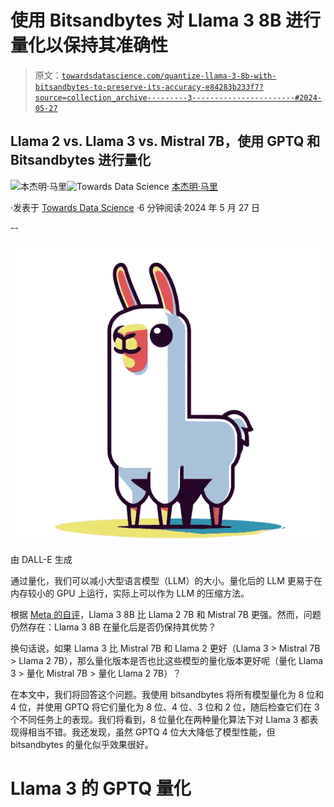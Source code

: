 # 使用 Bitsandbytes 对 Llama 3 8B 进行量化以保持其准确性

> 原文：[`towardsdatascience.com/quantize-llama-3-8b-with-bitsandbytes-to-preserve-its-accuracy-e84283b233f7?source=collection_archive---------3-----------------------#2024-05-27`](https://towardsdatascience.com/quantize-llama-3-8b-with-bitsandbytes-to-preserve-its-accuracy-e84283b233f7?source=collection_archive---------3-----------------------#2024-05-27)

## Llama 2 vs. Llama 3 vs. Mistral 7B，使用 GPTQ 和 Bitsandbytes 进行量化

[](https://medium.com/@bnjmn_marie?source=post_page---byline--e84283b233f7--------------------------------)![本杰明·马里](https://medium.com/@bnjmn_marie?source=post_page---byline--e84283b233f7--------------------------------)[](https://towardsdatascience.com/?source=post_page---byline--e84283b233f7--------------------------------)![Towards Data Science](https://towardsdatascience.com/?source=post_page---byline--e84283b233f7--------------------------------) [本杰明·马里](https://medium.com/@bnjmn_marie?source=post_page---byline--e84283b233f7--------------------------------)

·发表于 [Towards Data Science](https://towardsdatascience.com/?source=post_page---byline--e84283b233f7--------------------------------) ·6 分钟阅读·2024 年 5 月 27 日

--

![](img/43ed7ac2dae5a741ff7449a9bf0ea60b.png)

由 DALL-E 生成

通过量化，我们可以减小大型语言模型（LLM）的大小。量化后的 LLM 更易于在内存较小的 GPU 上运行，实际上可以作为 LLM 的压缩方法。

根据 [Meta 的自评](https://ai.meta.com/blog/meta-llama-3/)，Llama 3 8B 比 Llama 2 7B 和 Mistral 7B 更强。然而，问题仍然存在：Llama 3 8B 在量化后是否仍保持其优势？

换句话说，如果 Llama 3 比 Mistral 7B 和 Llama 2 更好（Llama 3 > Mistral 7B > Llama 2 7B），那么量化版本是否也比这些模型的量化版本更好呢（量化 Llama 3 > 量化 Mistral 7B > 量化 Llama 2 7B）？

在本文中，我们将回答这个问题。我使用 bitsandbytes 将所有模型量化为 8 位和 4 位，并使用 GPTQ 将它们量化为 8 位、4 位、3 位和 2 位，随后检查它们在 3 个不同任务上的表现。我们将看到，8 位量化在两种量化算法下对 Llama 3 都表现得相当不错。我还发现，虽然 GPTQ 4 位大大降低了模型性能，但 bitsandbytes 的量化似乎效果很好。

# Llama 3 的 GPTQ 量化
